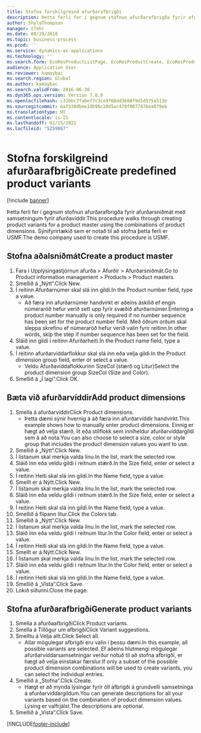 ```yaml
---
title: Stofna forskilgreind afurðarafbrigði
description: Þetta ferli fer í gegnum stofnun afurðarafbrigða fyrir afurðarsniðmát með samsetningum fyrir afurðavíddir.
author: ShylaThompson
manager: tfehr
ms.date: 08/29/2018
ms.topic: business-process
ms.prod: ''
ms.service: dynamics-ax-applications
ms.technology: ''
ms.search.form: EcoResProductListPage, EcoResProductCreate, EcoResProductDetails, EcoResProductMasterDimension, EcoResProductVariants, EcoResProductVariantSuggestions, EcoResProductVariantsPendingReleaseFormPart
audience: Application User
ms.reviewer: kamaybac
ms.search.region: Global
ms.author: kamaybac
ms.search.validFrom: 2016-06-30
ms.dyn365.ops.version: Version 7.0.0
ms.openlocfilehash: c33bbc7fa0ef7c3ce9768dd3688f9d1d575a513e
ms.sourcegitcommit: eaf330dbee1db96c20d5ac479f007747bea079eb
ms.translationtype: HT
ms.contentlocale: is-IS
ms.lasthandoff: 02/15/2021
ms.locfileid: "5259867"
---
```

# <a name="create-predefined-product-variants"></a><span data-ttu-id="f9729-103">Stofna forskilgreind afurðarafbrigði</span><span class="sxs-lookup"><span data-stu-id="f9729-103">Create predefined product variants</span></span>

[!include [banner](../../includes/banner.md)]

<span data-ttu-id="f9729-104">Þetta ferli fer í gegnum stofnun afurðarafbrigða fyrir afurðarsniðmát með samsetningum fyrir afurðavíddir.</span><span class="sxs-lookup"><span data-stu-id="f9729-104">This procedure walks through creating product variants for a product master using the combinations of product dimensions.</span></span> <span data-ttu-id="f9729-105">Sýnifyrirtækið sem er notað til að stofna þetta ferli er USMF.</span><span class="sxs-lookup"><span data-stu-id="f9729-105">The demo company used to create this procedure is USMF.</span></span>


## <a name="create-a-product-master"></a><span data-ttu-id="f9729-106">Stofna aðalsniðmát</span><span class="sxs-lookup"><span data-stu-id="f9729-106">Create a product master</span></span>
1. <span data-ttu-id="f9729-107">Fara í Upplýsingastjórnun afurða > Afurðir > Afurðarsniðmát.</span><span class="sxs-lookup"><span data-stu-id="f9729-107">Go to Product information management > Products > Product masters.</span></span>
2. <span data-ttu-id="f9729-108">Smellið á „Nýtt“.</span><span class="sxs-lookup"><span data-stu-id="f9729-108">Click New.</span></span>
3. <span data-ttu-id="f9729-109">Í reitinn Afurðarnúmer skal slá inn gildi.</span><span class="sxs-lookup"><span data-stu-id="f9729-109">In the Product number field, type a value.</span></span>
    * <span data-ttu-id="f9729-110">Að færa inn afurðarnúmer handvirkt er aðeins áskilið ef engin númeraröð hefur verið sett upp fyrir svæðið afurðarnúmer.</span><span class="sxs-lookup"><span data-stu-id="f9729-110">Entering a product number manually is only required if no number sequence has been set for the product number field.</span></span> <span data-ttu-id="f9729-111">Með öðrum orðum skal sleppa skrefinu ef númeraröð hefur verið valin fyrir reitinn.</span><span class="sxs-lookup"><span data-stu-id="f9729-111">In other words, skip the step if number sequence has been set for the field.</span></span>  
4. <span data-ttu-id="f9729-112">Sláið inn gildi í reitinn Afurðarheiti.</span><span class="sxs-lookup"><span data-stu-id="f9729-112">In the Product name field, type a value.</span></span>
5. <span data-ttu-id="f9729-113">Í reitinn afurðarvíddarflokkur skal slá inn eða velja gildi.</span><span class="sxs-lookup"><span data-stu-id="f9729-113">In the Product dimension group field, enter or select a value.</span></span>
    * <span data-ttu-id="f9729-114">Veldu Afurðavíddaflokkurinn SizeCol (stærð og Litur)</span><span class="sxs-lookup"><span data-stu-id="f9729-114">Select the product dimension group SizeCol (Size and Color).</span></span>  
6. <span data-ttu-id="f9729-115">Smellið á „Í lagi“.</span><span class="sxs-lookup"><span data-stu-id="f9729-115">Click OK.</span></span>

## <a name="add-product-dimensions"></a><span data-ttu-id="f9729-116">Bæta við afurðarvíddir</span><span class="sxs-lookup"><span data-stu-id="f9729-116">Add product dimensions</span></span>
1. <span data-ttu-id="f9729-117">Smella á afurðarvíddir</span><span class="sxs-lookup"><span data-stu-id="f9729-117">Click Product dimensions.</span></span>
    * <span data-ttu-id="f9729-118">Þetta dæmi sýnir hvernig á að færa inn afurðarvíddir handvirkt.</span><span class="sxs-lookup"><span data-stu-id="f9729-118">This example shows how to manually enter product dimensions.</span></span> <span data-ttu-id="f9729-119">Einnig er hægt að velja stærð, lit eða stílflokk sem inniheldur afurðarvíddargildi sem á að nota.</span><span class="sxs-lookup"><span data-stu-id="f9729-119">You can also choose to select a size, color or style group that includes the product dimension values you want to use.</span></span>  
2. <span data-ttu-id="f9729-120">Smellið á „Nýtt“.</span><span class="sxs-lookup"><span data-stu-id="f9729-120">Click New.</span></span>
3. <span data-ttu-id="f9729-121">Í listanum skal merkja valda línu.</span><span class="sxs-lookup"><span data-stu-id="f9729-121">In the list, mark the selected row.</span></span>
4. <span data-ttu-id="f9729-122">Sláið inn eða veldu gildi í reitnum stærð.</span><span class="sxs-lookup"><span data-stu-id="f9729-122">In the Size field, enter or select a value.</span></span>
5. <span data-ttu-id="f9729-123">Í reitinn Heiti skal slá inn gildi.</span><span class="sxs-lookup"><span data-stu-id="f9729-123">In the Name field, type a value.</span></span>
6. <span data-ttu-id="f9729-124">Smellt er á Nýtt.</span><span class="sxs-lookup"><span data-stu-id="f9729-124">Click New.</span></span>
7. <span data-ttu-id="f9729-125">Í listanum skal merkja valda línu.</span><span class="sxs-lookup"><span data-stu-id="f9729-125">In the list, mark the selected row.</span></span>
8. <span data-ttu-id="f9729-126">Sláið inn eða veldu gildi í reitnum stærð.</span><span class="sxs-lookup"><span data-stu-id="f9729-126">In the Size field, enter or select a value.</span></span>
9. <span data-ttu-id="f9729-127">Í reitinn Heiti skal slá inn gildi.</span><span class="sxs-lookup"><span data-stu-id="f9729-127">In the Name field, type a value.</span></span>
10. <span data-ttu-id="f9729-128">Smellið á flipann litur.</span><span class="sxs-lookup"><span data-stu-id="f9729-128">Click the Colors tab.</span></span>
11. <span data-ttu-id="f9729-129">Smellið á „Nýtt“.</span><span class="sxs-lookup"><span data-stu-id="f9729-129">Click New.</span></span>
12. <span data-ttu-id="f9729-130">Í listanum skal merkja valda línu.</span><span class="sxs-lookup"><span data-stu-id="f9729-130">In the list, mark the selected row.</span></span>
13. <span data-ttu-id="f9729-131">Sláið inn eða veldu gildi í reitnum litur.</span><span class="sxs-lookup"><span data-stu-id="f9729-131">In the Color field, enter or select a value.</span></span>
14. <span data-ttu-id="f9729-132">Í reitinn Heiti skal slá inn gildi.</span><span class="sxs-lookup"><span data-stu-id="f9729-132">In the Name field, type a value.</span></span>
15. <span data-ttu-id="f9729-133">Smellt er á Nýtt.</span><span class="sxs-lookup"><span data-stu-id="f9729-133">Click New.</span></span>
16. <span data-ttu-id="f9729-134">Í listanum skal merkja valda línu.</span><span class="sxs-lookup"><span data-stu-id="f9729-134">In the list, mark the selected row.</span></span>
17. <span data-ttu-id="f9729-135">Sláið inn eða veldu gildi í reitnum litur.</span><span class="sxs-lookup"><span data-stu-id="f9729-135">In the Color field, enter or select a value.</span></span>
18. <span data-ttu-id="f9729-136">Í reitinn Heiti skal slá inn gildi.</span><span class="sxs-lookup"><span data-stu-id="f9729-136">In the Name field, type a value.</span></span>
19. <span data-ttu-id="f9729-137">Smellið á „Vista“.</span><span class="sxs-lookup"><span data-stu-id="f9729-137">Click Save.</span></span>
20. <span data-ttu-id="f9729-138">Lokið síðunni.</span><span class="sxs-lookup"><span data-stu-id="f9729-138">Close the page.</span></span>

## <a name="generate-product-variants"></a><span data-ttu-id="f9729-139">Stofna afurðarafbrigði</span><span class="sxs-lookup"><span data-stu-id="f9729-139">Generate product variants</span></span>
1. <span data-ttu-id="f9729-140">Smella á afurðaafbrigði</span><span class="sxs-lookup"><span data-stu-id="f9729-140">Click Product variants.</span></span>
2. <span data-ttu-id="f9729-141">Smella á Tillögur um afbrigði</span><span class="sxs-lookup"><span data-stu-id="f9729-141">Click Variant suggestions.</span></span>
3. <span data-ttu-id="f9729-142">Smelltu á Velja allt.</span><span class="sxs-lookup"><span data-stu-id="f9729-142">Click Select all.</span></span>
    * <span data-ttu-id="f9729-143">Allar mögulegar afbrigði eru valin í þessu dæmi.</span><span class="sxs-lookup"><span data-stu-id="f9729-143">In this example, all possible variants are selected.</span></span> <span data-ttu-id="f9729-144">Ef aðeins hlutmengi mögulegar afurðarvíddarsamsetningar verður notuð til að stofna afbrigði, er hægt að velja einstakar færslur.</span><span class="sxs-lookup"><span data-stu-id="f9729-144">If only a subset of the possible product dimension combinations will be used to create variants, you can select the individual entries.</span></span>  
4. <span data-ttu-id="f9729-145">Smellið á „Stofna“.</span><span class="sxs-lookup"><span data-stu-id="f9729-145">Click Create.</span></span>
    * <span data-ttu-id="f9729-146">Hægt er að mynda lýsingar fyrir öll afbrigði á grundvelli samsetninga á afurðarvíddargildum.</span><span class="sxs-lookup"><span data-stu-id="f9729-146">You can generate descriptions for all your variants based on the combination of product dimension values.</span></span> <span data-ttu-id="f9729-147">Lýsing er valfrjálst.</span><span class="sxs-lookup"><span data-stu-id="f9729-147">The descriptions are optional.</span></span>  
5. <span data-ttu-id="f9729-148">Smellið á „Vista“.</span><span class="sxs-lookup"><span data-stu-id="f9729-148">Click Save.</span></span>



[!INCLUDE[footer-include](../../../includes/footer-banner.md)]